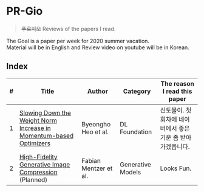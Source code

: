 
# PR-Gio
> ~~푸르지오~~ Reviews of the papers I read.

The Goal is a paper per week for 2020 summer vacation.   
Material will be in English and Review video on youtube will be in Korean.

## Index
| # | Title | Author | Category | The reason I read this paper |
| - | -- | -- | -- | --|
| 1 | [Slowing Down the Weight Norm Increase in Momentum-based Optimizers](https://arxiv.org/abs/2006.08217) | Byeongho Heo et al. | DL Foundation | 신토불이. 첫 회차에 네이버에서 좋은 기운 좀 받아가겠읍니다. |
| 2 | [High-Fidelity Generative Image Compression](https://arxiv.org/abs/2006.09965) (Planned) | Fabian Mentzer et al. | Generative Models | Looks Fun. |
